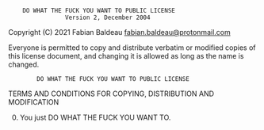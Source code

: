         DO WHAT THE FUCK YOU WANT TO PUBLIC LICENSE 
                    Version 2, December 2004 

 Copyright (C) 2021 Fabian Baldeau <fabian.baldeau@protonmail.com> 

 Everyone is permitted to copy and distribute verbatim or modified 
 copies of this license document, and changing it is allowed as long 
 as the name is changed. 

            DO WHAT THE FUCK YOU WANT TO PUBLIC LICENSE 
   TERMS AND CONDITIONS FOR COPYING, DISTRIBUTION AND MODIFICATION 

  0. You just DO WHAT THE FUCK YOU WANT TO.

